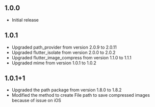 ## 1.0.0

* Initial release

## 1.0.1

* Upgraded path_provider from version 2.0.9 to 2.0.11
* Upgraded flutter_isolate from version 2.0.0 to 2.0.2
* Upgraded flutter_image_compress from version 1.1.0 to 1.1.1
* Upgraded mime from version 1.0.1 to 1.0.2

## 1.0.1+1

* Upgraded the path package from version 1.8.0 to 1.8.2
* Modified the method to create File path to save compressed images because of issue on iOS
